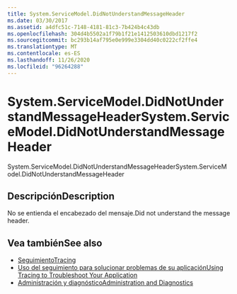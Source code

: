 ```yaml
---
title: System.ServiceModel.DidNotUnderstandMessageHeader
ms.date: 03/30/2017
ms.assetid: a4dfc51c-7148-4181-81c3-7b424b4c43db
ms.openlocfilehash: 304d4b5502a1f79b1f21e1412503610dbd1217f2
ms.sourcegitcommit: bc293b14af795e0e999e3304dd40c0222cf2ffe4
ms.translationtype: MT
ms.contentlocale: es-ES
ms.lasthandoff: 11/26/2020
ms.locfileid: "96264288"
---
```

# <a name="systemservicemodeldidnotunderstandmessageheader"></a><span data-ttu-id="f6a7a-102">System.ServiceModel.DidNotUnderstandMessageHeader</span><span class="sxs-lookup"><span data-stu-id="f6a7a-102">System.ServiceModel.DidNotUnderstandMessageHeader</span></span>

<span data-ttu-id="f6a7a-103">System.ServiceModel.DidNotUnderstandMessageHeader</span><span class="sxs-lookup"><span data-stu-id="f6a7a-103">System.ServiceModel.DidNotUnderstandMessageHeader</span></span>  
  
## <a name="description"></a><span data-ttu-id="f6a7a-104">Descripción</span><span class="sxs-lookup"><span data-stu-id="f6a7a-104">Description</span></span>  

 <span data-ttu-id="f6a7a-105">No se entienda el encabezado del mensaje.</span><span class="sxs-lookup"><span data-stu-id="f6a7a-105">Did not understand the message header.</span></span>  
  
## <a name="see-also"></a><span data-ttu-id="f6a7a-106">Vea también</span><span class="sxs-lookup"><span data-stu-id="f6a7a-106">See also</span></span>

- [<span data-ttu-id="f6a7a-107">Seguimiento</span><span class="sxs-lookup"><span data-stu-id="f6a7a-107">Tracing</span></span>](index.md)
- [<span data-ttu-id="f6a7a-108">Uso del seguimiento para solucionar problemas de su aplicación</span><span class="sxs-lookup"><span data-stu-id="f6a7a-108">Using Tracing to Troubleshoot Your Application</span></span>](using-tracing-to-troubleshoot-your-application.md)
- [<span data-ttu-id="f6a7a-109">Administración y diagnóstico</span><span class="sxs-lookup"><span data-stu-id="f6a7a-109">Administration and Diagnostics</span></span>](../index.md)
